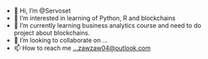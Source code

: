 - 👋 Hi, I’m @Servoset
- 👀 I’m interested in learning of Python, R and blockchains
- 🌱 I’m currently learning business analytics course and need to do project about blockchains.
- 💞️ I’m looking to collaborate on ...
- 📫 How to reach me ...zawzaw04@outlook.com

<!---
Servoset/Servoset is a ✨ special ✨ repository because its `README.md` (this file) appears on your GitHub profile.
You can click the Preview link to take a look at your changes.
--->
